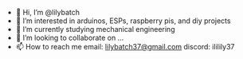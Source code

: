 - 👋 Hi, I’m @lilybatch
- 👀 I’m interested in arduinos, ESPs, raspberry pis, and diy projects
- 🌱 I’m currently studying mechanical engineering
- 💞️ I’m looking to collaborate on ...
- 📫 How to reach me email: lilybatch37@gmail.com   discord: ililily37

<!---
lilybatch/lilybatch is a ✨ special ✨ repository because its `README.md` (this file) appears on your GitHub profile.
You can click the Preview link to take a look at your changes.
--->
